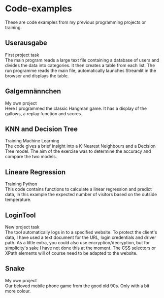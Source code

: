 # Code-examples
These are code examples from my previous programming projects or training.



## Userausgabe
First project task
<br> The main program reads a large text file containing a database of users and divides the data into categories.  It then creates a table from each list. 
The run programme reads the main file, automatically launches Streamlit in the browser and displays the table.


## Galgemnännchen
My own project
<br> Here I programmed the classic Hangman game. It has a display of the gallows, a replay function and scores.


## KNN and Decision Tree
Training Machine Learning
<br> The code gives a brief insight into a K-Nearest Neighbours and a Decision Tree model. The aim of the exercise was to determine the accuracy and compare the two models.


## Lineare Regression
Training Python
<br> This code contains functions to calculate a linear regression and predict data, in this example the expected number of visitors based on the outside temperature. 
 

## LoginTool
New project task
<br> The tool automatically logs in to a specified website. To protect the client's data, I have used a text document for the URL, login credentials and driver path. 
As a little extra, you could also use encryption/decryption, but for simplicity's sake I have not done this at the moment. 
The CSS selectors or XPath elements will of course need to be adapted to the website.


## Snake
My own project
<br> Our beloved mobile phone game from the good old 90s. 
Only with a bit more colour.
